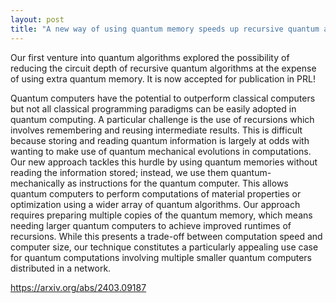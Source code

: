 ```yaml
---
layout: post
title: "A new way of using quantum memory speeds up recursive quantum algorithms"
---
```


Our first venture into quantum algorithms explored the possibility of reducing the circuit depth of recursive quantum algorithms at the expense of using extra quantum memory. It is now accepted for publication in PRL!

Quantum computers have the potential to outperform classical computers but not all classical programming paradigms can be easily adopted in quantum computing. A particular challenge is the use of recursions which involves remembering and reusing intermediate results. This is difficult because storing and reading quantum information is largely at odds with wanting to make use of quantum mechanical evolutions in computations. Our new approach tackles this hurdle by using quantum memories without reading the information stored; instead, we use them quantum-mechanically as instructions for the quantum computer. This allows quantum computers to perform computations of material properties or optimization using a wider array of quantum algorithms. Our approach requires preparing multiple copies of the quantum memory, which means needing larger quantum computers to achieve improved runtimes of recursions. While this presents a trade-off between computation speed and computer size, our technique constitutes a particularly appealing use case for quantum computations involving multiple smaller quantum computers distributed in a network.

https://arxiv.org/abs/2403.09187

